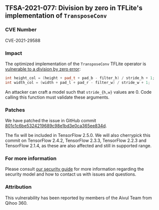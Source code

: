 ## TFSA-2021-077: Division by zero in TFLite's implementation of `TransposeConv`

### CVE Number
CVE-2021-29588

### Impact
The optimized implementation of the `TransposeConv` TFLite operator is [vulnerable to
a division by zero
error](https://github.com/galeone/tensorflow/blob/0d45ea1ca641b21b73bcf9c00e0179cda284e7e7/tensorflow/lite/kernels/internal/optimized/optimized_ops.h#L5221-L5222):

```cc
int height_col = (height + pad_t + pad_b - filter_h) / stride_h + 1;
int width_col = (width + pad_l + pad_r - filter_w) / stride_w + 1;
```

An attacker can craft a model such that `stride_{h,w}` values are 0. Code
calling this function must validate these arguments.

### Patches
We have patched the issue in GitHub commit
[801c1c6be5324219689c98e1bd3e0ca365ee834d](https://github.com/galeone/tensorflow/commit/801c1c6be5324219689c98e1bd3e0ca365ee834d).

The fix will be included in TensorFlow 2.5.0. We will also cherrypick this
commit on TensorFlow 2.4.2, TensorFlow 2.3.3, TensorFlow 2.2.3 and TensorFlow
2.1.4, as these are also affected and still in supported range.

### For more information
Please consult [our security
guide](https://github.com/galeone/tensorflow/blob/master/SECURITY.md) for
more information regarding the security model and how to contact us with issues
and questions.

### Attribution
This vulnerability has been reported by members of the Aivul Team from Qihoo
360.
